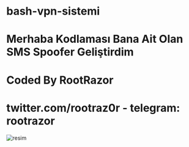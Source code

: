 # bash-vpn-sistemi

# Merhaba Kodlaması Bana Ait Olan SMS Spoofer Geliştirdim
# Coded By RootRazor
# twitter.com/rootraz0r - telegram: rootrazor

![resim](https://i.resimyukle.xyz/VU1U6A.png)
